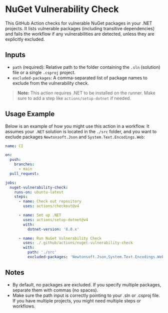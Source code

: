 # NuGet Vulnerability Check

This GitHub Action checks for vulnerable NuGet packages in your .NET projects. It lists vulnerable packages (including transitive dependencies) and fails the workflow if any vulnerabilities are detected, unless they are explicitly excluded.

## Inputs

- `path` (required): Relative path to the folder containing the `.sln` (solution) file or a single `.csproj` project.
- `excluded-packages`: A comma-separated list of package names to exclude from the vulnerability check.

> **Note:** This action requires .NET to be installed on the runner. Make sure to add a step like `actions/setup-dotnet` if needed.


## Usage Example

Below is an example of how you might use this action in a workflow. It assumes your `.NET` solution is located in the `./src` folder, and you want to exclude packages `Newtonsoft.Json` and `System.Text.Encodings.Web`:

```yaml
name: CI

on:
  push:
    branches:
      - main
  pull_request:

jobs:
  nuget-vulnerability-check:
    runs-on: ubuntu-latest
    steps:
      - name: Check out repository
        uses: actions/checkout@v4

      - name: Set up .NET
        uses: actions/setup-dotnet@v4
        with:
          dotnet-version: '8.0.x'

      - name: Run NuGet Vulnerability Check
        uses: ./.github/actions/nuget-vulnerability-check
        with:
          path: './src'
          excluded-packages: 'Newtonsoft.Json,System.Text.Encodings.Web'
```

## Notes
- By default, no packages are excluded. If you specify multiple packages, separate them with commas (no spaces).
- Make sure the path input is correctly pointing to your .sln or .csproj file. If you have multiple projects, you might need multiple steps or workflows.
